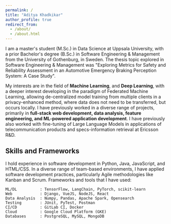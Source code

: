 ```yaml
---
permalink: /
title: "Aditya Khadkikar"
author_profile: true
redirect_from: 
  - /about/
  - /about.html
---
```


I am a master's student (M.Sc.) in Data Science at Uppsala University, with a prior Bachelor's degree (B.Sc.) in Software Engineering & Management from the University of Gothenburg, in Sweden. The thesis topic explored in Software Engineering & Management was "Exploring Metrics for Safety and Reliability Assessment in an Automotive Emergency Braking Perception System: A Case Study". 

My interests are in the field of **Machine Learning**, and **Deep Learning**, with a deeper interest developing in the paradigm of Federated Machine Learning, allowing de-centralized model training from multiple clients in a privacy-enhanced method, where data does not need to be transferred, but occurs locally. I have previously worked in a diverse range of projects, primarily in **full-stack web development, data analysis, feature engineering, and ML-powered application development**. I have previously also worked with fine-tuning of Large Language Models in applications of telecommunication products and specs-information retrieval at Ericsson R&D. 

## Skills and Frameworks

I hold experience in software development in Python, Java, JavaScript, and HTML/CSS. In a diverse range of team-based environments, I have applied software development practices, particularly Agile methodologies like Kanban and Scrum. Frameworks and tools that I have used: 

```
ML/DL          : TensorFlow, LangChain, PyTorch, scikit-learn
Web            : Django, VueJS, NodeJS, React
Data Analysis  : Numpy, Pandas, Apache Spark, Opensearch
Testing        : JUnit, PyTest, Postman
CI/CD          : GitLab CI, Docker
Cloud          : Google Cloud Platform (GKE)
Databases      : PostgreSQL, MySQL, MongoDB
```
